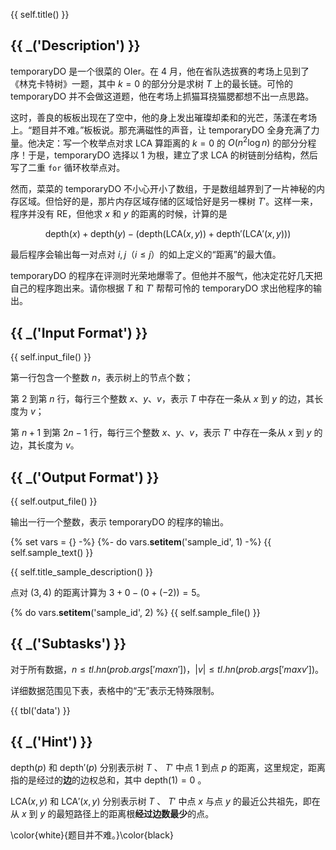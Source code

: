 {{ self.title() }}


## {{ _('Description') }}

temporaryDO 是一个很菜的 OIer。在 4 月，他在省队选拔赛的考场上见到了《林克卡特树》一题，其中 $k=0$ 的部分分是求树 $T$ 上的最长链。可怜的 temporaryDO 并不会做这道题，他在考场上抓猫耳挠猫腮都想不出一点思路。

这时，善良的板板出现在了空中，他的身上发出璀璨却柔和的光芒，荡漾在考场上。“题目并不难。”板板说。那充满磁性的声音，让 temporaryDO 全身充满了力量。他决定：写一个枚举点对求 LCA 算距离的 $k=0$ 的 $O(n^2\log n)$ 的部分分程序！于是，temporaryDO 选择以 $1$ 为根，建立了求 LCA 的树链剖分结构，然后写了二重 `for` 循环枚举点对。

然而，菜菜的 temporaryDO 不小心开小了数组，于是数组越界到了一片神秘的内存区域。但恰好的是，那片内存区域存储的区域恰好是另一棵树 $T'$。这样一来，程序并没有 RE，但他求 $x$ 和 $y$ 的距离的时候，计算的是

$$\text{depth}(x)+\text{depth}(y) - (\text{depth}(\text{LCA}(x,y)) + \text{depth}'(\text{LCA}'(x,y)))$$

最后程序会输出每一对点对 $i,j$（$i\le j$）的如上定义的“距离”的最大值。

temporaryDO 的程序在评测时光荣地爆零了。但他并不服气，他决定花好几天把自己的程序跑出来。请你根据 $T$ 和 $T'$ 帮帮可怜的 temporaryDO 求出他程序的输出。

## {{ _('Input Format') }}

{{ self.input_file() }}

第一行包含一个整数 $n$，表示树上的节点个数；

第 $2$ 到第 $n$ 行，每行三个整数 $x$、$y$、$v$，表示 $T$ 中存在一条从 $x$ 到 $y$ 的边，其长度为 $v$；

第 $n+1$ 到第 $2n-1$ 行，每行三个整数 $x$、$y$、$v$，表示 $T'$ 中存在一条从 $x$ 到 $y$ 的边，其长度为 $v$。

## {{ _('Output Format') }}

{{ self.output_file() }}

输出一行一个整数，表示 temporaryDO 的程序的输出。

{% set vars = {} -%}
{%- do vars.__setitem__('sample_id', 1) -%}
{{ self.sample_text() }}

{{ self.title_sample_description() }}

点对 $(3,4)$ 的距离计算为 $3 + 0 - (0+(-2))=5$。


{% do vars.__setitem__('sample_id', 2) %}
{{ self.sample_file() }}

## {{ _('Subtasks') }}

对于所有数据，$n\le {{ tl.hn(prob.args['maxn']) }}$，$|v|\le {{ tl.hn(prob.args['maxv']) }}$。

详细数据范围见下表，表格中的“无”表示无特殊限制。

{{ tbl('data') }}

## {{ _('Hint') }}

$\text{depth}(p)$ 和 $\text{depth}'(p)$ 分别表示树 $T$ 、 $T'$ 中点 $1$ 到点 $p$ 的距离，这里规定，距离指的是经过的**边**的边权总和，其中 $\text{depth}(1) = 0$ 。

$\text{LCA}(x,y)$ 和 $\text{LCA}'(x,y)$ 分别表示树 $T$ 、 $T'$ 中点 $x$ 与点 $y$ 的最近公共祖先，即在从 $x$ 到 $y$ 的最短路径上的距离根**经过边数最少**的点。

\color{white}{题目并不难。}\color{black}
